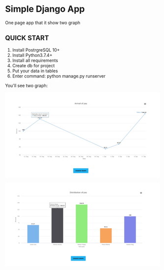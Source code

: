 Simple Django App
=============================
One page app that it show two graph

QUICK START
-----------
1. Install PostrgreSQL 10+
2. Install Python3.7.4+
3. Install all requirements
4. Create db for project
5. Put your data in tables
6. Enter command: python manage.py runserver

You'll see two graph:

![alt text](https://github.com/Tusk1994/simpledjangoapp/blob/main/1.jpg?raw=true)

![alt text](https://github.com/Tusk1994/simpledjangoapp/blob/main/2.jpg?raw=true)
